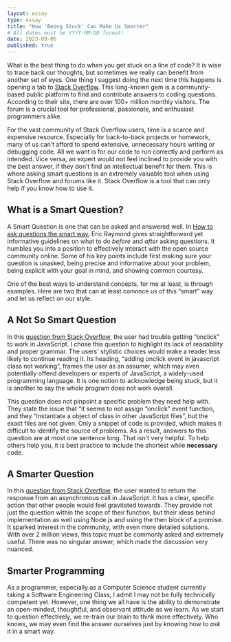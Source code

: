 ```yaml
---
layout: essay
type: essay
title: "How 'Being Stuck' Can Make Us Smarter"
# All dates must be YYYY-MM-DD format!
date: 2023-09-06
published: true
---
```


What is the best thing to do when you get stuck on a line of code? It is wise to trace back our thoughts, but sometimes we really can benefit from another set of eyes. One thing I suggest doing the next time this happens is opening a tab to [Stack Overflow](https://stackoverflow.com/). This long-known gem is a community-based public platform to find and contribute answers to coding questions. According to their site, there are over 100+ million monthly visitors. The forum is a crucial tool for professional, passionate, and enthusiast programmers alike.

For the vast community of Stack Overflow users, time is a scarce and expensive resource. Especially for back-to-back projects or homework, many of us can’t afford to spend extensive, unnecessary hours writing or debugging code. All we want is for our code to run correctly and perform as intended. Vice versa, an expert would not feel inclined to provide you with the best answer, if they don’t find an intellectual benefit for them. This is where asking smart questions is an extremely valuable tool when using Stack Overflow and forums like it. Stack Overflow is a tool that can only help if you know how to use it.

## What is a Smart Question?

A Smart Question is one that can be asked and answered well. In [How to ask questions the smart way](http://www.catb.org/esr/faqs/smart-questions.html), Eric Raymond gives straightforward yet informative guidelines on what to do _before_ and _after_ asking questions. It humbles you into a position to effectively interact with the open source community online. Some of his key points include first making sure your question is unasked, being precise and informative about your problem, being explicit with your goal in mind, and showing common courtesy. 

One of the best ways to understand concepts, for me at least, is through examples. Here are two that can at least convince us of this “smart” way and let us reflect on our style.

## A Not So Smart Question

In this [question from Stack Overflow](https://stackoverflow.com/questions/77031215/adding-onclick-event-in-a-javascript-class-not-working), the user had trouble getting “onclick” to work in JavaScript. I chose this question to highlight its lack of readability and proper grammar. The users' stylistic choices would make a reader less likely to continue reading it. Its heading, “adding onclick event in javascript class not working”, frames the user as an assumer, which may even potentially offend developers or experts of JavaScript, a widely-used programming language. It is one notion to acknowledge being stuck, but it is another to say the whole program does not work overall. 

This question does not pinpoint a specific problem they need help with. They state the issue that “it seems to not assign “onclick” event function, and they “instantiate a object of class in other JavaScript files”, but the exact files are not given. Only a snippet of code is provided, which makes it difficult to identify the source of problems. As a result, answers to this question are at most one sentence long. That isn't very helpful. To help others help you, it is best practice to include the shortest while __necessary__ code. 

## A Smarter Question

In this [question from Stack Overflow](https://stackoverflow.com/questions/14220321/how-do-i-return-the-response-from-an-asynchronous-call
), the user wanted to return the response from an asynchronous call in JavaScript. It has a clear, specific action that other people would feel gravitated towards. They provide not just the question within the scope of their function, but their ideas behind implementation as well using Node.js and using the then block of a promise. It sparked interest in the community, with even more detailed solutions. With over 2 million views, this topic must be commonly asked and extremely useful. There was no singular answer, which made the discussion very nuanced.

## Smarter Programming

As a programmer, especially as a Computer Science student currently taking a Software Engineering Class, I admit I may not be fully technically competent yet. However, one thing we all have is the ability to demonstrate an open-minded, thoughtful, and observant attitude as we learn. As we start to question effectively, we re-train our brain to think more effectively. Who knows, we may even find the answer ourselves just by knowing how to _ask_ it in a smart way. 
